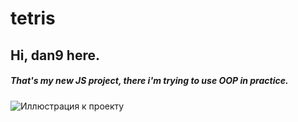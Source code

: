 # tetris
Hi, dan9 here.
-----------------------------------
##### That's my new JS project, there i'm trying to use OOP in practice.

![Иллюстрация к проекту](https://github.com/chackydude/tetris/raw/master/T2example.png)
